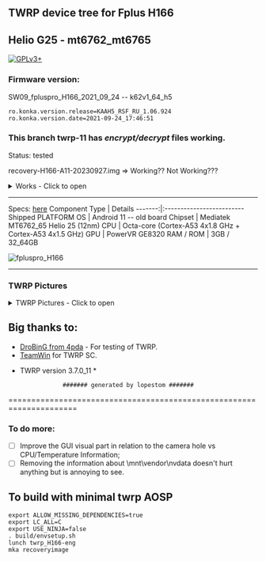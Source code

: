 ## TWRP device tree for Fplus H166
Helio G25 - mt6762_mt6765
---------------
[![GPLv3+](https://img.shields.io/badge/license-GPLv3+-red.svg)](https://www.gnu.org/licenses/gpl-3.0.html)

### Firmware version:
SW09_fpluspro_H166_2021_09_24 -- k62v1_64_h5

```
ro.konka.version.release=KAAH5_RSF_RU_1.06.924
ro.konka.version.date=2021-09-24_17:46:51
```
### This branch twrp-11 has ***encrypt/decrypt*** files working.

Status: tested

recovery-H166-A11-20230927.img => Working?? Not Working???

<details><summary>Works - Click to open</summary>
<p>

- [X] ADB
- [X] Decryption (Android 11)
- [X] Display
- [X] Fasbootd
- [X] Flashing
- [X] MTP
- [X] Sideload
- [X] USB OTG
- [X] Vibrator
</p>
</details>

------------------------------------

Specs: [here](https://www.imei.info/fr/phonedatabase/fplus-h166/)
Component Type | Details
-------:|:-------------------------
Shipped PLATFORM OS	 |  Android 11 -- old board
Chipset	     |  Mediatek MT6762_65 Helio 25 (12nm)
CPU	         |  Octa-core (Cortex-A53 4x1.8 GHz + Cortex-A53 4x1.5 GHz)
GPU	         |  PowerVR GE8320
RAM / ROM	         |  3GB / 32_64GB


![fpluspro_H166](https://market.marvel.ru/upload/resize_cache/webp/iblock/5fd/5fd279858b589b60688d41cb2e1f9ed5.webp)

---------------

### TWRP Pictures
<details><summary>TWRP Pictures - Click to open</summary>
<p>

![TWRP Menu](https://github.com/lopestom/twrp_device_fplus_H166/releases/download/Fplus_H166-SW09/Screenshot_2023-10-10-04-09-34_resized.png)
![Backup](https://github.com/lopestom/twrp_device_fplus_H166/releases/download/Fplus_H166-SW09/Screenshot_2023-10-10-04-15-48_resized.png)
![Backup2](https://github.com/lopestom/twrp_device_fplus_H166/releases/download/Fplus_H166-SW09/IMG_20231010_160931_619.jpg)
</p>
</details>

## Big thanks to:
- [DroBinG from 4pda](https://4pda.to/forum/index.php?showuser=10661048) - For testing of TWRP.<br/>
- [TeamWin](https://github.com/TeamWin) for TWRP SC.
* TWRP version 3.7.0_11 *

                  ####### generated by lopestom #######
===================================================================== 

### To do more:
- [ ] Improve the GUI visual part in relation to the camera hole vs CPU/Temperature Information;
- [ ] Removing the information about \mnt\vendor\nvdata doesn't hurt anything but is annoying to see.

## To build with minimal twrp AOSP
```
export ALLOW_MISSING_DEPENDENCIES=true
export LC_ALL=C
export USE_NINJA=false
. build/envsetup.sh
lunch twrp_H166-eng
mka recoveryimage
```

